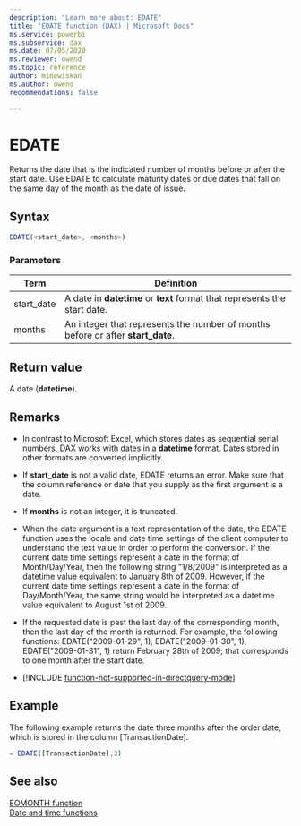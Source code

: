 ```yaml
---
description: "Learn more about: EDATE"
title: "EDATE function (DAX) | Microsoft Docs"
ms.service: powerbi 
ms.subservice: dax 
ms.date: 07/05/2020
ms.reviewer: owend
ms.topic: reference
author: minewiskan
ms.author: owend 
recommendations: false

---
```

# EDATE

Returns the date that is the indicated number of months before or after the start date. Use EDATE to calculate maturity dates or due dates that fall on the same day of the month as the date of issue.  
  
## Syntax  
  
```js
EDATE(<start_date>, <months>)  
```
  
### Parameters  
  
|Term|Definition|  
|--------|--------------|  
|start_date|A date in **datetime** or **text** format that represents the start date.|  
|months|An integer that represents the number of months before or after **start_date**.|  
  
## Return value

A date (**datetime**).  
  
## Remarks

- In contrast to Microsoft Excel, which stores dates as sequential serial numbers, DAX works with dates in a **datetime** format. Dates stored in other formats are converted implicitly.  
  
- If **start_date** is not a valid date, EDATE returns an error. Make sure that the column reference or date that you supply as the first argument is a date.  
  
- If **months** is not an integer, it is truncated.  
  
- When the date argument is a text representation of the date, the EDATE function uses the locale and date time settings of the client computer to understand the text value in order to perform the conversion. If the current date time settings represent a date in the format of Month/Day/Year, then the following string "1/8/2009" is interpreted as a datetime value equivalent to January 8th of 2009. However, if the current date time settings represent a date in the format of Day/Month/Year, the same string would be interpreted as a datetime value equivalent to August 1st of 2009.  
  
- If the requested date is past the last day of the corresponding month, then the last day of the month is returned. For example, the following functions: EDATE("2009-01-29", 1), EDATE("2009-01-30", 1), EDATE("2009-01-31", 1) return February 28th of 2009; that corresponds to one month after the start date.  
  
- [!INCLUDE [function-not-supported-in-directquery-mode](includes/function-not-supported-in-directquery-mode.md)]
  
## Example

The following example returns the date three months after the order date, which is stored in the column [TransactionDate].  
  
```js
= EDATE([TransactionDate],3)  
```
  
## See also

[EOMONTH function](eomonth-function-dax.md)  
[Date and time functions](date-and-time-functions-dax.md)  
